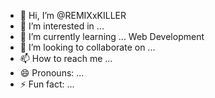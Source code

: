 - 👋 Hi, I’m @REMIXxKILLER
- 👀 I’m interested in ...
- 🌱 I’m currently learning ... Web Development
- 💞️ I’m looking to collaborate on ...
- 📫 How to reach me ...
- 😄 Pronouns: ...
- ⚡ Fun fact: ...

<!---
REMIXxKILLER/REMIXxKILLER is a ✨ special ✨ repository because its `README.md` (this file) appears on your GitHub profile.
You can click the Preview link to take a look at your changes.
--->
